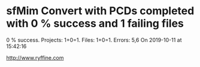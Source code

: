 # sfMim Convert with PCDs completed with 0 % success and 1 failing files

0 % success. Projects: 1+0=1.  Files: 1+0=1. Errors: 5,6  On 2019-10-11 at 15:42:16





http://www.ryffine.com
